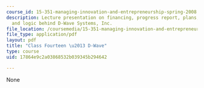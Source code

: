 ```yaml
---
course_id: 15-351-managing-innovation-and-entrepreneurship-spring-2008
description: Lecture presentation on financing, progress report, plans, team-building,
  and logic behind D-Wave Systems, Inc.
file_location: /coursemedia/15-351-managing-innovation-and-entrepreneurship-spring-2008/17864e9c2a03868532b039345b294642_14_lec.pdf
file_type: application/pdf
layout: pdf
title: "Class Fourteen \u2013 D-Wave"
type: course
uid: 17864e9c2a03868532b039345b294642

---
```

None